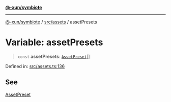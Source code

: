 [**@-xun/symbiote**](../../../README.md)

***

[@-xun/symbiote](../../../README.md) / [src/assets](../README.md) / assetPresets

# Variable: assetPresets

> `const` **assetPresets**: [`AssetPreset`](../enumerations/AssetPreset.md)[]

Defined in: [src/assets.ts:136](https://github.com/Xunnamius/symbiote/blob/684c98756883770dff30034f576ce171f943b9a2/src/assets.ts#L136)

## See

[AssetPreset](../enumerations/AssetPreset.md)
